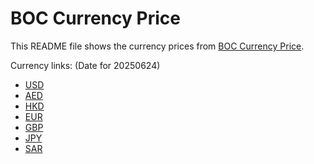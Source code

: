 # BOC Currency Price

This README file shows the currency prices from [BOC Currency Price](https://www.boc.cn/sourcedb/whpj/).

Currency links: (Date for 20250624)

- [USD](https://bocurrencyprice.techina.science/BOC_CURRENCY_PRICE/USD/20250624.json)
- [AED](https://bocurrencyprice.techina.science/BOC_CURRENCY_PRICE/AED/20250624.json)
- [HKD](https://bocurrencyprice.techina.science/BOC_CURRENCY_PRICE/HKD/20250624.json)
- [EUR](https://bocurrencyprice.techina.science/BOC_CURRENCY_PRICE/EUR/20250624.json)
- [GBP](https://bocurrencyprice.techina.science/BOC_CURRENCY_PRICE/GBP/20250624.json)
- [JPY](https://bocurrencyprice.techina.science/BOC_CURRENCY_PRICE/JPY/20250624.json)
- [SAR](https://bocurrencyprice.techina.science/BOC_CURRENCY_PRICE/SAR/20250624.json)
